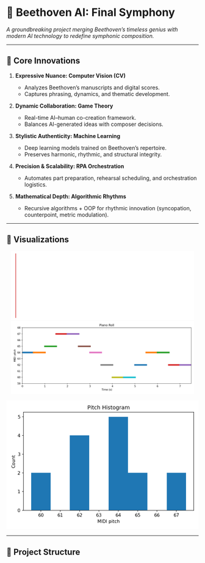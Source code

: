 # 🎼 Beethoven AI: Final Symphony

*A groundbreaking project merging Beethoven’s timeless genius with modern AI technology to redefine symphonic composition.*

---

## 🚀 Core Innovations

1. **Expressive Nuance: Computer Vision (CV)**
   - Analyzes Beethoven’s manuscripts and digital scores.
   - Captures phrasing, dynamics, and thematic development.

2. **Dynamic Collaboration: Game Theory**
   - Real-time AI–human co-creation framework.
   - Balances AI-generated ideas with composer decisions.

3. **Stylistic Authenticity: Machine Learning**
   - Deep learning models trained on Beethoven’s repertoire.
   - Preserves harmonic, rhythmic, and structural integrity.

4. **Precision & Scalability: RPA Orchestration**
   - Automates part preparation, rehearsal scheduling, and orchestration logistics.

5. **Mathematical Depth: Algorithmic Rhythms**
   - Recursive algorithms + OOP for rhythmic innovation (syncopation, counterpoint, metric modulation).

---

## 🎹 Visualizations

<p align="center">
  <img src="images/pianoroll.gif" width="480" alt="Pianoroll animation">
  <img src="images/pianoroll.png" width="480" alt="Pianoroll static">
</p>

<p align="center">
  <img src="images/pitch_histogram.png" width="600" alt="Pitch histogram">
</p>

---

## 📂 Project Structure

